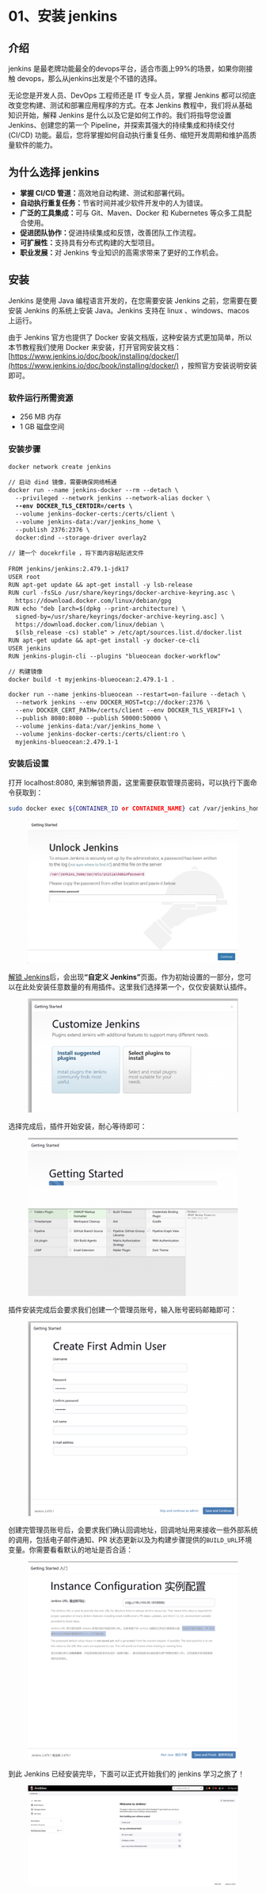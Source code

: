 # 01、安装 jenkins

## 介绍

jenkins 是最老牌功能最全的devops平台，适合市面上99%的场景，如果你刚接触 devops，那么从jenkins出发是个不错的选择。

无论您是开发人员、DevOps 工程师还是 IT 专业人员，掌握 Jenkins 都可以彻底改变您构建、测试和部署应用程序的方式。在本 Jenkins 教程中，我们将从基础知识开始，解释 Jenkins 是什么以及它是如何工作的。我们将指导您设置 Jenkins、创建您的第一个 Pipeline，并探索其强大的持续集成和持续交付 (CI/CD) 功能。最后，您将掌握如何自动执行重复任务、缩短开发周期和维护高质量软件的能力。

## 为什么选择 jenkins

* **掌握 CI/CD 管道：**&#x9AD8;效地自动构建、测试和部署代码。
* **自动执行重复任务：**&#x8282;省时间并减少软件开发中的人为错误。
* **广泛的工具集成：**&#x53EF;与 Git、Maven、Docker 和 Kubernetes 等众多工具配合使用。
* **促进团队协作：**&#x4FC3;进持续集成和反馈，改善团队工作流程。
* **可扩展性：**&#x652F;持具有分布式构建的大型项目。
* **职业发展：**&#x5BF9; Jenkins 专业知识的高需求带来了更好的工作机会。

## 安装

Jenkins 是使用 Java 编程语言开发的，在您需要安装 Jenkins 之前，您需要在要安装 Jenkins 的系统上安装 Java。Jenkins 支持在 linux 、windows、macos 上运行。

由于 Jenkins 官方也提供了 Docker 安装文档版，这种安装方式更加简单，所以本节教程我们使用 Docker 来安装，打开官网安装文档：[https://www.jenkins.io/doc/book/installing/docker/](https://www.jenkins.io/doc/book/installing/docker/) ，按照官方安装说明安装即可。

### 软件运行所需资源

* &#x20;256 MB 内存
* 1 GB 磁盘空间

### 安装步骤

```
docker network create jenkins
```

<pre><code>// 启动 dind 镜像，需要确保网络畅通
docker run --name jenkins-docker --rm --detach \
  --privileged --network jenkins --network-alias docker \
<strong>  --env DOCKER_TLS_CERTDIR=/certs \
</strong>  --volume jenkins-docker-certs:/certs/client \
  --volume jenkins-data:/var/jenkins_home \
  --publish 2376:2376 \
  docker:dind --storage-driver overlay2
</code></pre>

```
// 建一个 docekrfile ，将下面内容粘贴进文件

FROM jenkins/jenkins:2.479.1-jdk17
USER root
RUN apt-get update && apt-get install -y lsb-release
RUN curl -fsSLo /usr/share/keyrings/docker-archive-keyring.asc \
  https://download.docker.com/linux/debian/gpg
RUN echo "deb [arch=$(dpkg --print-architecture) \
  signed-by=/usr/share/keyrings/docker-archive-keyring.asc] \
  https://download.docker.com/linux/debian \
  $(lsb_release -cs) stable" > /etc/apt/sources.list.d/docker.list
RUN apt-get update && apt-get install -y docker-ce-cli
USER jenkins
RUN jenkins-plugin-cli --plugins "blueocean docker-workflow"
```

```
// 构建镜像
docker build -t myjenkins-blueocean:2.479.1-1 .
```

```
docker run --name jenkins-blueocean --restart=on-failure --detach \
  --network jenkins --env DOCKER_HOST=tcp://docker:2376 \
  --env DOCKER_CERT_PATH=/certs/client --env DOCKER_TLS_VERIFY=1 \
  --publish 8080:8080 --publish 50000:50000 \
  --volume jenkins-data:/var/jenkins_home \
  --volume jenkins-docker-certs:/certs/client:ro \
  myjenkins-blueocean:2.479.1-1
```

### 安装后设置

打开 localhost:8080, 来到解锁界面，这里需要获取管理员密码，可以执行下面命令获取到：

```sh
sudo docker exec ${CONTAINER_ID or CONTAINER_NAME} cat /var/jenkins_home/secrets/initialAdminPassword 
```

<figure><img src="../../.gitbook/assets/image (28).png" alt=""><figcaption></figcaption></figure>

[解锁 Jenkins](https://www.jenkins.io/doc/book/installing/docker/#unlocking-jenkins)后，会出&#x73B0;**“自定义 Jenkins”**&#x9875;面。作为初始设置的一部分，您可以在此处安装任意数量的有用插件。这里我们选择第一个，仅仅安装默认插件。

<figure><img src="../../.gitbook/assets/1730336059284.png" alt=""><figcaption></figcaption></figure>

选择完成后，插件开始安装，耐心等待即可：

<figure><img src="../../.gitbook/assets/1730336100806.png" alt=""><figcaption></figcaption></figure>

插件安装完成后会要求我们创建一个管理员账号，输入账号密码邮箱即可：

<figure><img src="../../.gitbook/assets/1730336283030.png" alt=""><figcaption></figcaption></figure>

创建完管理员账号后，会要求我们确认回调地址，回调地址用来接收一些外部系统的调用，包括电子邮件通知、PR 状态更新以及为构建步骤提供的`BUILD_URL`环境变量。你需要看看默认的地址是否合适：

<figure><img src="../../.gitbook/assets/1730336463931.png" alt=""><figcaption></figcaption></figure>

到此 Jenkins 已经安装完毕，下面可以正式开始我们的 jenkins 学习之旅了！

<figure><img src="../../.gitbook/assets/1730336519268.png" alt=""><figcaption></figcaption></figure>
